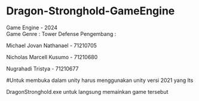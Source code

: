 # Dragon-Stronghold-GameEngine
 Game Engine - 2024  
 Game Genre : Tower Defense
Pengembang : 

Michael Jovan Nathanael - 71210705 

Nicholas Marcell Kusumo - 71210680 

Nugrahadi Tristya       - 71210677

#Untuk membuka dalam unity harus menggunakan unity versi 2021 yang lts

DragonStronghold.exe untuk langsung memainkan game tersebut
